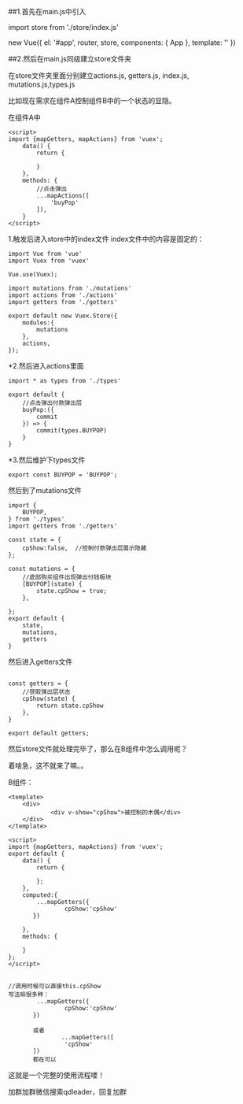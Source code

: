 ##1.首先在main.js中引入


import store from './store/index.js'

new Vue({
  el: '#app',
  router,
  store,
  components: { App },
  template: '<App/>'
})



##2.然后在main.js同级建立store文件夹

在store文件夹里面分别建立actions.js, getters.js, index.js, mutations.js,types.js


比如现在需求在组件A控制组件B中的一个状态的显隐。

在组件A中
```
<script>
import {mapGetters, mapActions} from 'vuex';
	data() {
		return {
			
		}
	},
    methods: {
        //点击弹出
        ...mapActions([
            'buyPop'
        ]),
    }
</script>
```

1.触发后进入store中的index文件
index文件中的内容是固定的：

```
import Vue from 'vue'
import Vuex from 'vuex'

Vue.use(Vuex);

import mutations from './mutations'
import actions from './actions'
import getters from './getters'

export default new Vuex.Store({
	modules:{
		mutations
    },
    actions,
});
```

*2.然后进入actions里面

```
import * as types from './types'

export default {
    //点击弹出付款弹出层
    buyPop:({
        commit
    }) => {
        commit(types.BUYPOP)
    }
}
```

*3.然后维护下types文件
```
export const BUYPOP = 'BUYPOP';
```


然后到了mutations文件
```
import {
    BUYPOP,
} from './types'
import getters from './getters'

const state = {
    cpShow:false,  //控制付款弹出层展示隐藏
};

const mutations = {
    //底部购买组件出现弹出付钱板块
    [BUYPOP](state) {
        state.cpShow = true;
    },

};
export default {
	state,
	mutations,
	getters
}
```



然后进入getters文件

```

const getters = {
	//获取弹出层状态
	cpShow(state) {
		return state.cpShow
    },
}

export default getters;
```


然后store文件就处理完毕了，那么在B组件中怎么调用呢？

着啥急，这不就来了嘛。。

B组件：
```
<template>
	<div>
			<div v-show="cpShow">被控制的木偶</div>
    </div>
</template>

<script>
import {mapGetters, mapActions} from 'vuex';
export default {
    data() {
        return {
                                    
        };
    },
    computed:{
        ...mapGetters({
                cpShow:'cpShow'
	   })

    },
    methods: {

    }
};
</script>


//调用时候可以直接this.cpShow
写法嘛很多种：
        ...mapGetters({
                cpShow:'cpShow'
	   })
	   
	   或者
	           ...mapGetters([
	            'cpShow'
	   ])
	   都在可以

```


这就是一个完整的使用流程喽！

加群加群微信搜索qdleader，回复加群